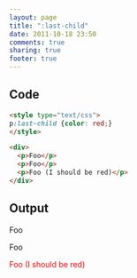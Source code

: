 ```yaml
---
layout: page
title: ":last-child"
date: 2011-10-18 23:50
comments: true
sharing: true
footer: true
---
```


## Code
```html
<style type="text/css">
p:last-child {color: red;}
</style>

<div>
  <p>Foo</p>
  <p>Foo</p>
  <p>Foo (I should be red)</p>
</div>
```

## Output
<style type="text/css">
p:last-child {color: red;}
</style>

<div>
  <p>Foo</p>
  <p>Foo</p>
  <p>Foo (I should be red)</p>
</div>